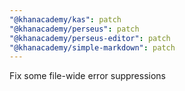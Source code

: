 ```yaml
---
"@khanacademy/kas": patch
"@khanacademy/perseus": patch
"@khanacademy/perseus-editor": patch
"@khanacademy/simple-markdown": patch
---
```


Fix some file-wide error suppressions
